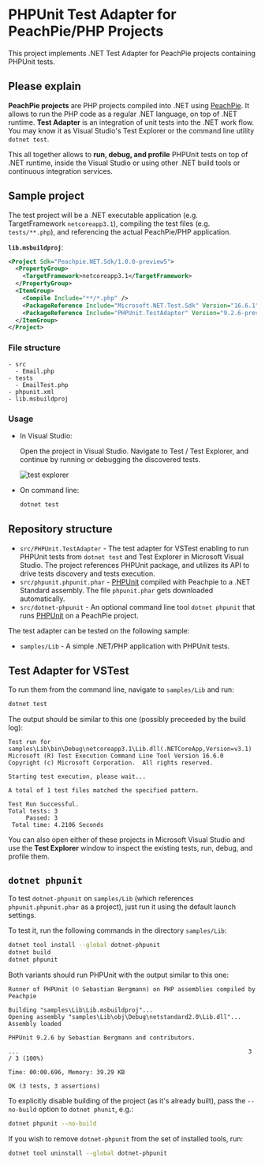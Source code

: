 # PHPUnit Test Adapter for PeachPie/PHP Projects

This project implements .NET Test Adapter for PeachPie projects containing PHPUnit tests.

## Please explain

**PeachPie projects** are PHP projects compiled into .NET using [PeachPie](https://www.peachpie.io/). It allows to run the PHP code as a regular .NET language, on top of .NET runtime.
**Test Adapter** is an integration of unit tests into the .NET work flow. You may know it as Visual Studio's Test Explorer or the command line utility `dotnet test`.

This all together allows to **run, debug, and profile** PHPUnit tests on top of .NET runtime, inside the Visual Studio or using other .NET build tools or continuous integration services.

## Sample project

The test project will be a .NET executable application (e.g. TargetFramework `netcoreapp3.1`), compiling the test files (e.g. `tests/**.php`), and referencing the actual PeachPie/PHP application.

**`lib.msbuildproj`**:

```xml
<Project Sdk="Peachpie.NET.Sdk/1.0.0-preview5">
  <PropertyGroup>
    <TargetFramework>netcoreapp3.1</TargetFramework>
  </PropertyGroup>
  <ItemGroup>
    <Compile Include="**/*.php" />
    <PackageReference Include="Microsoft.NET.Test.Sdk" Version="16.6.1" />
    <PackageReference Include="PHPUnit.TestAdapter" Version="9.2.6-preview5" />
  </ItemGroup>
</Project>
```

### File structure

```text
- src
  - Email.php
- tests
  - EmailTest.php
- phpunit.xml
- lib.msbuildproj
```

### Usage

- In Visual Studio:

    Open the project in Visual Studio. Navigate to Test / Test Explorer, and continue by running or debugging the discovered tests.

    ![test explorer](https://github.com/peachpiecompiler/phpunit-testadapter/raw/master/docs/testexplorer.png)
    
- On command line:

    ```bash
    dotnet test
    ```

## Repository structure

- `src/PHPUnit.TestAdapter` - The test adapter for VSTest enabling to run PHPUnit tests from `dotnet test` and Test Explorer in Microsoft Visual Studio. The project references PHPUnit package, and utilizes its API to drive tests discovery and tests execution.
- `src/phpunit.phpunit.phar` - [PHPUnit](https://phpunit.de) compiled with Peachpie to a .NET Standard assembly. The file `phpunit.phar` gets downloaded automatically. 
- `src/dotnet-phpunit` - An optional command line tool `dotnet phpunit` that runs [PHPUnit](https://phpunit.de) on a PeachPie project.

The test adapter can be tested on the following sample:

- `samples/Lib` - A simple .NET/PHP application with PHPUnit tests.

## Test Adapter for VSTest

To run them from the command line, navigate to `samples/Lib` and run:

```bash
dotnet test
```

The output should be similar to this one (possibly preceeded by the build log):

```text
Test run for samples\Lib\bin\Debug\netcoreapp3.1\Lib.dll(.NETCoreApp,Version=v3.1)
Microsoft (R) Test Execution Command Line Tool Version 16.6.0
Copyright (c) Microsoft Corporation.  All rights reserved.

Starting test execution, please wait...

A total of 1 test files matched the specified pattern.

Test Run Successful.
Total tests: 3
     Passed: 3
 Total time: 4.2106 Seconds
```

You can also open either of these projects in Microsoft Visual Studio and use the **Test Explorer** window to inspect the existing tests, run, debug, and profile them.

## `dotnet phpunit`

To test `dotnet-phpunit` on `samples/Lib` (which references `phpunit.phpunit.phar` as a project), just run it using the default launch settings.

To test it, run the following commands in the directory `samples/Lib`:

```bash
dotnet tool install --global dotnet-phpunit
dotnet build
dotnet phpunit
```

Both variants should run PHPUnit with the output similar to this one:

```text
Runner of PHPUnit (© Sebastian Bergmann) on PHP assemblies compiled by Peachpie

Building "samples\Lib\Lib.msbuildproj"...
Opening assembly "samples\Lib\obj\Debug\netstandard2.0\Lib.dll"...
Assembly loaded

PHPUnit 9.2.6 by Sebastian Bergmann and contributors.

...                                                                 3 / 3 (100%)

Time: 00:00.696, Memory: 39.29 KB

OK (3 tests, 3 assertions)
```

To explicitly disable building of the project (as it's already built), pass the `--no-build` option to `dotnet phunit`, e.g.:

```bash
dotnet phpunit --no-build
```

If you wish to remove `dotnet-phpunit` from the set of installed tools, run:

```bash
dotnet tool uninstall --global dotnet-phpunit
```
